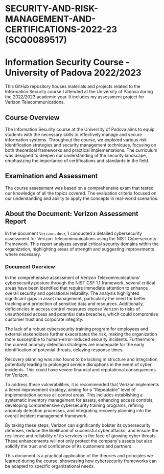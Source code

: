 # SECURITY-AND-RISK-MANAGEMENT-AND-CERTIFICATIONS-2022-23 (SCQ0089517)

# Information Security Course - University of Padova 2022/2023

This GitHub repository houses materials and projects related to the Information Security course I attended at the University of Padova during the 2022/2023 academic year. It includes my assessment project for Verizon Telecommunications.

## Course Overview

The Information Security course at the University of Padova aims to equip students with the necessary skills to effectively manage and secure information systems. Throughout the course, we explored various risk identification strategies and security management techniques, focusing on both theoretical frameworks and practical implementations. The curriculum was designed to deepen our understanding of the security landscape, emphasizing the importance of certifications and standards in the field.

## Examination and Assessment

The course assessment was based on a comprehensive exam that tested our knowledge of all the topics covered. The evaluation criteria focused on our understanding and ability to apply the concepts in real-world scenarios.

## About the Document: Verizon Assessment Report

In the document `Verizon.docx`, I conducted a detailed cybersecurity assessment for Verizon Telecommunications using the NIST Cybersecurity Framework. This report analyzes several critical security domains within the organization, highlighting areas of strength and suggesting improvements where necessary.

### Document Overview

In the comprehensive assessment of Verizon Telecommunications' cybersecurity posture through the NIST CSF 1.1 framework, several critical areas have been identified that require immediate attention to enhance overall security and operational reliability. The analysis highlighted significant gaps in asset management, particularly the need for better tracking and protection of sensitive data and resources. Additionally, deficiencies in access control measures expose Verizon to risks of unauthorized access and potential data breaches, which could compromise customer trust and corporate integrity.

The lack of a robust cybersecurity training program for employees and external stakeholders further exacerbates the risk, making the organization more susceptible to human-error-induced security incidents. Furthermore, the current anomaly detection strategies are inadequate for the early identification of potential threats, delaying response times.

Recovery planning was also found to be lacking in structure and integration, potentially leading to prolonged service disruptions in the event of cyber incidents. This could have severe financial and reputational consequences for Verizon.

To address these vulnerabilities, it is recommended that Verizon implements a tiered improvement strategy, aiming for a "Repeatable" level of implementation across all control areas. This includes establishing a systematic inventory management for assets, enhancing access controls, developing comprehensive cybersecurity training programs, refining anomaly detection processes, and integrating recovery planning into the overall incident management framework.

By taking these steps, Verizon can significantly bolster its cybersecurity defenses, reduce the likelihood of successful cyber attacks, and ensure the resilience and reliability of its services in the face of growing cyber threats. These enhancements will not only protect the company's assets but also solidify the trust and confidence of its customers and partners.

This document is a practical application of the theories and principles we learned during the course, showcasing how cybersecurity frameworks can be adapted to specific organizational needs.
